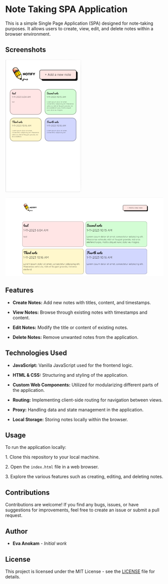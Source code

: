 # Note Taking SPA Application

This is a simple Single Page Application (SPA) designed for note-taking purposes. It allows users to create, view, edit, and delete notes within a browser environment.

## Screenshots
![Mobile view of Notify note taking web application](./images/mobile_view.png)

![Desktop view of Notify note taking web application](./images/desktop_view.png)

## Features

- **Create Notes:** Add new notes with titles, content, and timestamps.

- **View Notes:** Browse through existing notes with timestamps and content.

- **Edit Notes:** Modify the title or content of existing notes.

- **Delete Notes:** Remove unwanted notes from the application.

## Technologies Used

- **JavaScript:** Vanilla JavaScript used for the frontend logic.

- **HTML & CSS:** Structuring and styling of the application.

- **Custom Web Components:** Utilized for modularizing different parts of the application.

- **Routing:** Implementing client-side routing for navigation between views.

- **Proxy:** Handling data and state management in the application.

- **Local Storage:** Storing notes locally within the browser.

## Usage

To run the application locally:

1\. Clone this repository to your local machine.

2\. Open the `index.html` file in a web browser.

3\. Explore the various features such as creating, editing, and deleting notes.

## Contributions

Contributions are welcome! If you find any bugs, issues, or have suggestions for improvements, feel free to create an issue or submit a pull request.

## Author

- **Eva Anokam** - *Initial work*

## License

This project is licensed under the MIT License - see the [LICENSE](LICENSE) file for details.
